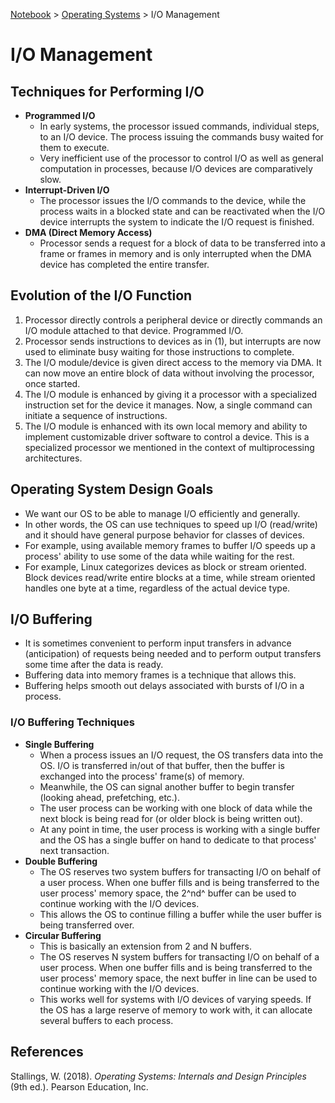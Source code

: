 <a href="../">Notebook</a> > <a href="./">Operating Systems</a> > I/O Management

# I/O Management



## Techniques for Performing I/O

* **Programmed I/O**
  * In early systems, the processor issued commands, individual steps, to an I/O device. The process issuing the commands busy waited for them to execute.
  * Very inefficient use of the processor to control I/O as well as general computation in processes, because I/O devices are comparatively slow.
* **Interrupt-Driven I/O**
  * The processor issues the I/O commands to the device, while the process waits in a blocked state and can be reactivated when the I/O device interrupts the system to indicate the I/O request is finished.
* **DMA (Direct Memory Access)**
  * Processor sends a request for a block of data to be transferred into a frame or frames in memory and is only interrupted when the DMA device has completed the entire transfer.



## Evolution of the I/O Function

1. Processor directly controls a peripheral device or directly commands an I/O module attached to that device. Programmed I/O.
2. Processor sends instructions to devices as in (1), but interrupts are now used to eliminate busy waiting for those instructions to complete.
3. The I/O module/device is given direct access to the memory via DMA. It can now move an entire block of data without involving the processor, once started.
4. The I/O module is enhanced by giving it a processor with a specialized instruction set for the device it manages. Now, a single command can initiate a sequence of instructions.
5. The I/O module is enhanced with its own local memory and ability to implement customizable driver software to control a device. This is a specialized processor we mentioned in the context of multiprocessing architectures.



## Operating System Design Goals

* We want our OS to be able to manage I/O efficiently and generally.
* In other words, the OS can use techniques to speed up I/O (read/write) and it should have general purpose behavior for classes of devices.
* For example, using available memory frames to buffer I/O speeds up a process' ability to use some of the data while waiting for the rest.
* For example, Linux categorizes devices as block or stream oriented. Block devices read/write entire blocks at a time, while stream oriented handles one byte at a time, regardless of the actual device type.



## I/O Buffering

* It is sometimes convenient to perform input transfers in advance (anticipation) of requests being needed and to perform output transfers some time after the data is ready.
* Buffering data into memory frames is a technique that allows this.
* Buffering helps smooth out delays associated with bursts of I/O in a process.

### I/O Buffering Techniques

* **Single Buffering**
  * When a process issues an I/O request, the OS transfers data into the OS. I/O is transferred in/out of that buffer, then the buffer is exchanged into the process' frame(s) of memory.
  * Meanwhile, the OS can signal another buffer to begin transfer (looking ahead, prefetching, etc.).
  * The user process can be working with one block of data while the next block is being read for (or older block is being written out).
  * At any point in time, the user process is working with a single buffer and the OS has a single buffer on hand to dedicate to that process' next transaction.
* **Double Buffering**
  * The OS reserves two system buffers for transacting I/O on behalf of a user process. When one buffer fills and is being transferred to the user process' memory space, the 2^nd^ buffer can be used to continue working with the I/O devices.
  * This allows the OS to continue filling a buffer while the user buffer is being transferred over.
* **Circular Buffering**
  * This is basically an extension from 2 and N buffers.
  * The OS reserves N system buffers for transacting I/O on behalf of a user process. When one buffer fills and is being transferred to the user process' memory space, the next buffer in line can be used to continue working with the I/O devices.
  * This works well for systems with I/O devices of varying speeds. If the OS has a large reserve of memory to work with, it can allocate several buffers to each process.





## References

Stallings, W. (2018). *Operating Systems: Internals and Design Principles* (9th ed.). Pearson Education, Inc.

